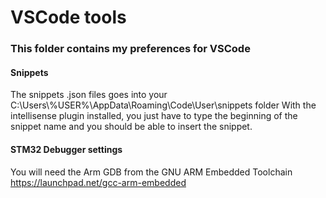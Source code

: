# VSCode tools

### This folder contains my preferences for VSCode

#### Snippets

The snippets .json files goes into your C:\\Users\\%USER%\\AppData\\Roaming\\Code\\User\\snippets folder
With the intellisense plugin installed, you just have to type the beginning of the snippet name and you should be able to insert the snippet.


#### STM32 Debugger settings

You will need the Arm GDB from the GNU ARM Embedded Toolchain 
<https://launchpad.net/gcc-arm-embedded>

